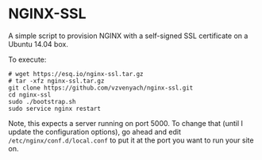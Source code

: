 # NGINX-SSL

A simple script to provision NGINX with a self-signed SSL certificate on a Ubuntu 14.04 box.

To execute:
```
# wget https://esq.io/nginx-ssl.tar.gz
# tar -xfz nginx-ssl.tar.gz
git clone https://github.com/vzvenyach/nginx-ssl.git
cd nginx-ssl
sudo ./bootstrap.sh
sudo service nginx restart
```

Note, this expects a server running on port 5000. To change that (until I update the configuration options), go ahead and edit `/etc/nginx/conf.d/local.conf` to put it at the port you want to run your site on.